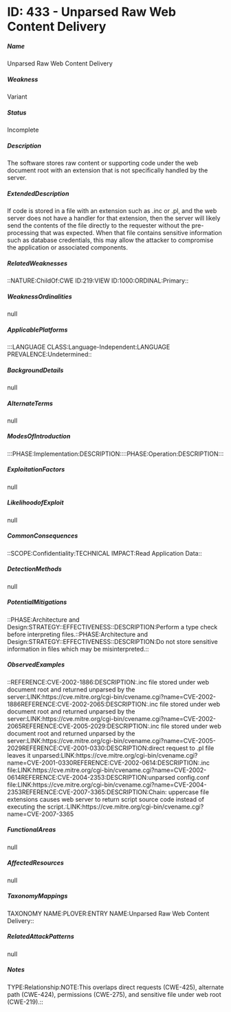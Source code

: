 # ID: 433 - Unparsed Raw Web Content Delivery
<h5>Name</h5>Unparsed Raw Web Content Delivery
<h5>Weakness</h5>Variant
<h5>Status</h5>Incomplete
<h5>Description</h5>The software stores raw content or supporting code under the web document root with an extension that is not specifically handled by the server.
<h5>ExtendedDescription</h5>If code is stored in a file with an extension such as .inc or .pl, and the web server does not have a handler for that extension, then the server will likely send the contents of the file directly to the requester without the pre-processing that was expected. When that file contains sensitive information such as database credentials, this may allow the attacker to compromise the application or associated components.
<h5>RelatedWeaknesses</h5>::NATURE:ChildOf:CWE ID:219:VIEW ID:1000:ORDINAL:Primary::
<h5>WeaknessOrdinalities</h5>null
<h5>ApplicablePlatforms</h5>:::LANGUAGE CLASS:Language-Independent:LANGUAGE PREVALENCE:Undetermined::
<h5>BackgroundDetails</h5>null
<h5>AlternateTerms</h5>null
<h5>ModesOfIntroduction</h5>:::PHASE:Implementation:DESCRIPTION::::PHASE:Operation:DESCRIPTION:::
<h5>ExploitationFactors</h5>null
<h5>LikelihoodofExploit</h5>null
<h5>CommonConsequences</h5>::SCOPE:Confidentiality:TECHNICAL IMPACT:Read Application Data::
<h5>DetectionMethods</h5>null
<h5>PotentialMitigations</h5>::PHASE:Architecture and Design:STRATEGY::EFFECTIVENESS::DESCRIPTION:Perform a type check before interpreting files.::PHASE:Architecture and Design:STRATEGY::EFFECTIVENESS::DESCRIPTION:Do not store sensitive information in files which may be misinterpreted.::
<h5>ObservedExamples</h5>::REFERENCE:CVE-2002-1886:DESCRIPTION:.inc file stored under web document root and returned unparsed by the server:LINK:https://cve.mitre.org/cgi-bin/cvename.cgi?name=CVE-2002-1886REFERENCE:CVE-2002-2065:DESCRIPTION:.inc file stored under web document root and returned unparsed by the server:LINK:https://cve.mitre.org/cgi-bin/cvename.cgi?name=CVE-2002-2065REFERENCE:CVE-2005-2029:DESCRIPTION:.inc file stored under web document root and returned unparsed by the server:LINK:https://cve.mitre.org/cgi-bin/cvename.cgi?name=CVE-2005-2029REFERENCE:CVE-2001-0330:DESCRIPTION:direct request to .pl file leaves it unparsed:LINK:https://cve.mitre.org/cgi-bin/cvename.cgi?name=CVE-2001-0330REFERENCE:CVE-2002-0614:DESCRIPTION:.inc file:LINK:https://cve.mitre.org/cgi-bin/cvename.cgi?name=CVE-2002-0614REFERENCE:CVE-2004-2353:DESCRIPTION:unparsed config.conf file:LINK:https://cve.mitre.org/cgi-bin/cvename.cgi?name=CVE-2004-2353REFERENCE:CVE-2007-3365:DESCRIPTION:Chain: uppercase file extensions causes web server to return script source code instead of executing the script.:LINK:https://cve.mitre.org/cgi-bin/cvename.cgi?name=CVE-2007-3365
<h5>FunctionalAreas</h5>null
<h5>AffectedResources</h5>null
<h5>TaxonomyMappings</h5>TAXONOMY NAME:PLOVER:ENTRY NAME:Unparsed Raw Web Content Delivery::
<h5>RelatedAttackPatterns</h5>null
<h5>Notes</h5>TYPE:Relationship:NOTE:This overlaps direct requests (CWE-425), alternate path (CWE-424), permissions (CWE-275), and sensitive file under web root (CWE-219).::

